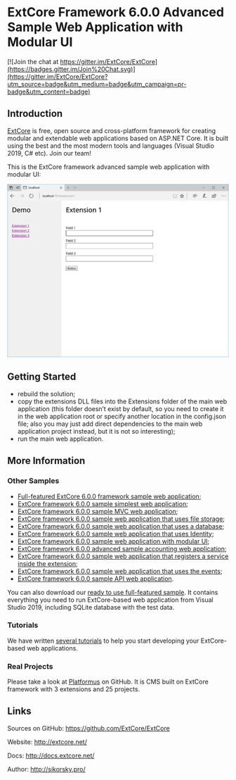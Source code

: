 # ExtCore Framework 6.0.0 Advanced Sample Web Application with Modular UI

[![Join the chat at https://gitter.im/ExtCore/ExtCore](https://badges.gitter.im/Join%20Chat.svg)](https://gitter.im/ExtCore/ExtCore?utm_source=badge&utm_medium=badge&utm_campaign=pr-badge&utm_content=badge)

## Introduction

[ExtCore](https://github.com/ExtCore/ExtCore) is free, open source and cross-platform framework for creating
modular and extendable web applications based on ASP.NET Core. It is built using the best and the most modern
tools and languages (Visual Studio 2019, C# etc). Join our team!

This is the ExtCore framework advanced sample web application with modular UI:

![Advanced web application with modular UI](extcore_sample_modular_ui_adv.png)

## Getting Started

* rebuild the solution;
* copy the extensions DLL files into the Extensions folder of the main web application (this folder doesn’t exist by default,
so you need to create it in the web application root or specify another location in the config.json file; also you may just
add direct dependencies to the main web application project instead, but it is not so interesting);
* run the main web application.

## More Information

### Other Samples

* [Full-featured ExtCore 6.0.0 framework sample web application](https://github.com/ExtCore/ExtCore-Sample);
* [ExtCore framework 6.0.0 sample simplest web application](https://github.com/ExtCore/ExtCore-Sample-Simplest);
* [ExtCore framework 6.0.0 sample MVC web application](https://github.com/ExtCore/ExtCore-Sample-Mvc);
* [ExtCore framework 6.0.0 sample web application that uses file storage](https://github.com/ExtCore/ExtCore-Sample-FileStorage);
* [ExtCore framework 6.0.0 sample web application that uses a database](https://github.com/ExtCore/ExtCore-Sample-Data);
* [ExtCore framework 6.0.0 sample web application that uses Identity](https://github.com/ExtCore/ExtCore-Sample-Identity);
* [ExtCore framework 6.0.0 sample web application with modular UI](https://github.com/ExtCore/ExtCore-Sample-Modular-Ui);
* [ExtCore framework 6.0.0 advanced sample accounting web application](https://github.com/ExtCore/ExtCore-Sample-Accounting);
* [ExtCore framework 6.0.0 sample web application that registers a service inside the extension](https://github.com/ExtCore/ExtCore-Sample-Service);
* [ExtCore framework 6.0.0 sample web application that uses the events](https://github.com/ExtCore/ExtCore-Sample-Events);
* [ExtCore framework 6.0.0 sample API web application](https://github.com/ExtCore/ExtCore-Sample-Api).

You can also download our [ready to use full-featured sample](http://extcore.net/files/ExtCore-Sample-6.0.0.zip).
It contains everything you need to run ExtCore-based web application from Visual Studio 2019, including SQLite
database with the test data.

### Tutorials

We have written [several tutorials](http://docs.extcore.net/en/latest/getting_started/index.html)
to help you start developing your ExtCore-based web applications.

### Real Projects

Please take a look at [Platformus](https://github.com/Platformus/Platformus) on GitHub. It is CMS
built on ExtCore framework with 3 extensions and 25 projects.

## Links

Sources on GitHub: https://github.com/ExtCore/ExtCore

Website: http://extcore.net/

Docs: http://docs.extcore.net/

Author: http://sikorsky.pro/
